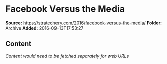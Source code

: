 # Facebook Versus the Media

**Source:** https://stratechery.com/2016/facebook-versus-the-media/
**Folder:** Archive
**Added:** 2016-09-13T17:53:27




## Content
*Content would need to be fetched separately for web URLs*
